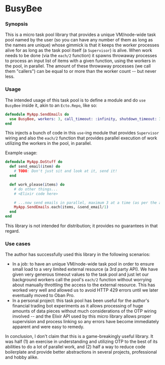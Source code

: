 # BusyBee

### Synopsis

This is a micro task pool library that provides a unique VM/node-wide task pool named by the user (so you can have any number of them as long as the names are unique) whose gimmick is that it keeps the worker processes alive for as long as the task pool itself (a `Supervisor`) is alive. When work needs to be done (via the `each/2` function) it spawns throwaway processes to process an input list of items with a given function, using the workers in the pool, in parallel. The amount of these throwaway processes (we call them "callers") can be equal to or more than the worker count -- but never less.

### Usage

The intended usage of this task pool is to define a module and do `use BusyBee` inside it, akin to an `Ecto.Repo`, like so:

```elixir
defmodule MyApp.SendEmails do
  use BusyBee, workers: 3, call_timeout: :infinity, shutdown_timeout: 30_000
end
```

This injects a bunch of code in this `use`-ing module that provides `Supervisor` wiring and also the `each/2` function that provides parallel execution of work utilizing the workers in the pool, in parallel.

Example usage:

```elixir
defmodule MyApp.DoStuff do
  def send_email(item) do
    # TODO: Don't just sit and look at it, send it!
  end

  def work_please(items) do
    # do other things...
    # <Elixir code here>

    # ...now send emails in parallel, maximum 3 at a time (as per the above definition).
    MyApp.SendEmails.each(items, &send_email/1)
  end
end
```

This library is not intended for distribution; it provides no guarantees in that regard.

### Use cases

The author has successfully used this library in the following scenarios:

- In a job: to have an unique VM/node-wide task pool in order to ensure small load to a very limited external resource (a 3rd party API). We have given very generous timeout values to the task pool and just let our background workers call the pool's `each/2` function without worrying about manually throttling the access to the external resource. This has worked very well and allowed us to avoid HTTP 429 errors until we later eventually moved to Oban Pro.
- In a personal project: this task pool has been useful for the author's financial trading bot experiments as it allows processing of huge amounts of data pieces without much considerations of the OTP wiring involved -- and the Elixir API used by this micro library allows proper supervision and process linking so any errors have become immediately apparent and were easy to remedy.

In conclusion, I don't claim that this is a game-breakingly useful library. It was half (1) an exercise in understanding and utilizing OTP to the best of its abilities to do a lot of parallel work, and (2) half a way to reduce code boilerplate and provide better abstractions in several projects, professional and hobby alike.
